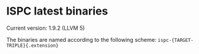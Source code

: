 # ISPC latest binaries

Current version: 1.9.2 (LLVM 5)

The binaries are named according to the following scheme:
`ispc-{TARGET-TRIPLE}{.extension}`
